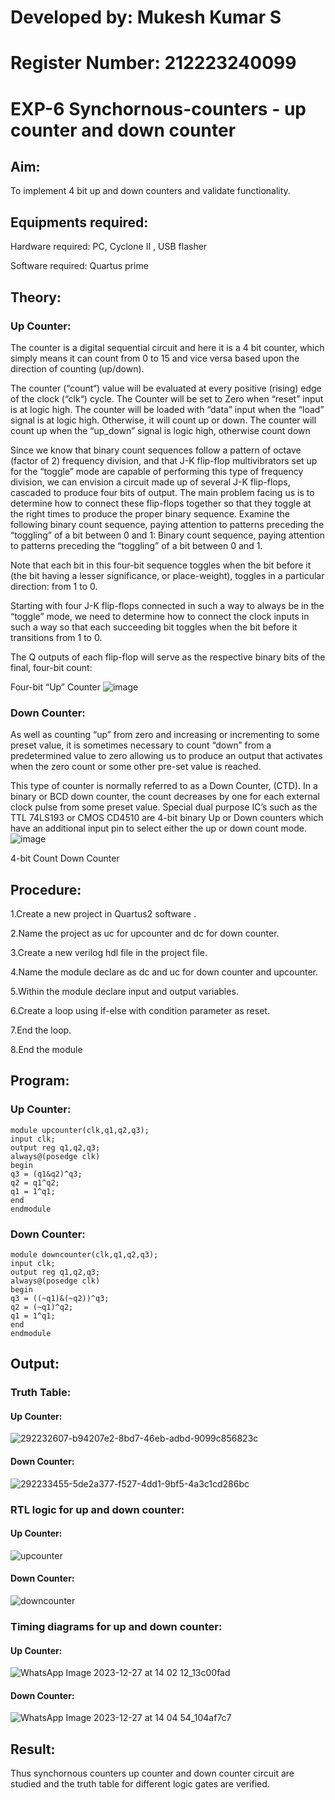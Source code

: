 # Developed by: Mukesh Kumar S
# Register Number: 212223240099
# EXP-6 Synchornous-counters - up counter and down counter 
## Aim: 
To implement 4 bit up and down counters and validate  functionality.
## Equipments required:
Hardware required:
PC, Cyclone II , USB flasher

Software required:
Quartus prime

## Theory:
### Up Counter:
The counter is a digital sequential circuit and here it is a 4 bit counter, which simply means it can count from 0 to 15 and vice versa based upon the direction of counting (up/down). 

The counter (“count“) value will be evaluated at every positive (rising) edge of the clock (“clk“) cycle.
The Counter will be set to Zero when “reset” input is at logic high.
The counter will be loaded with “data” input when the “load” signal is at logic high. Otherwise, it will count up or down.
The counter will count up when the “up_down” signal is logic high, otherwise count down

Since we know that binary count sequences follow a pattern of octave (factor of 2) frequency division, and that J-K flip-flop multivibrators set up for the “toggle” mode are capable of performing this type of frequency division, we can envision a circuit made up of several J-K flip-flops, cascaded to produce four bits of output.
The main problem facing us is to determine how to connect these flip-flops together so that they toggle at the right times to produce the proper binary sequence.
Examine the following binary count sequence, paying attention to patterns preceding the “toggling” of a bit between 0 and 1:
Binary count sequence, paying attention to patterns preceding the “toggling” of a bit between 0 and 1.

Note that each bit in this four-bit sequence toggles when the bit before it (the bit having a lesser significance, or place-weight), toggles in a particular direction: from 1 to 0.



 
 

Starting with four J-K flip-flops connected in such a way to always be in the “toggle” mode, we need to determine how to connect the clock inputs in such a way so that each succeeding bit toggles when the bit before it transitions from 1 to 0.

The Q outputs of each flip-flop will serve as the respective binary bits of the final, four-bit count:

 
 

Four-bit “Up” Counter
![image](https://user-images.githubusercontent.com/36288975/169644758-b2f4339d-9532-40c5-af40-8f4f8c942e2c.png)



### Down Counter: 

As well as counting “up” from zero and increasing or incrementing to some preset value, it is sometimes necessary to count “down” from a predetermined value to zero allowing us to produce an output that activates when the zero count or some other pre-set value is reached.

This type of counter is normally referred to as a Down Counter, (CTD). In a binary or BCD down counter, the count decreases by one for each external clock pulse from some preset value. Special dual purpose IC’s such as the TTL 74LS193 or CMOS CD4510 are 4-bit binary Up or Down counters which have an additional input pin to select either the up or down count mode.
![image](https://user-images.githubusercontent.com/36288975/169644844-1a14e123-7228-4ed8-81a9-eb937dff4ac8.png)


4-bit Count Down Counter
## Procedure:
1.Create a new project in Quartus2 software . 

2.Name the project as uc for upcounter and dc for down counter.

3.Create a new verilog hdl file in the project file.

4.Name the module declare as dc and uc for down counter and upcounter. 

5.Within the module declare input and output variables.

6.Create a loop using if-else with condition parameter as reset.

7.End the loop. 

8.End the module

## Program: 
### Up Counter:
````
module upcounter(clk,q1,q2,q3);
input clk;
output reg q1,q2,q3;
always@(posedge clk)
begin
q3 = (q1&q2)^q3;
q2 = q1^q2;
q1 = 1^q1;
end
endmodule
````
### Down Counter:
````
module downcounter(clk,q1,q2,q3);
input clk;
output reg q1,q2,q3;
always@(posedge clk)
begin
q3 = ((~q1)&(~q2))^q3;
q2 = (~q1)^q2;
q1 = 1^q1;
end
endmodule
````
## Output:
### Truth Table:
#### Up Counter:
![292232607-b94207e2-8bd7-46eb-adbd-9099c856823c](https://github.com/Hafeezuldeen/Exp-7-Synchornous-counters-/assets/144979314/4c0d7e64-63b8-470f-a5fd-6fd98807cbee)
#### Down Counter:
![292233455-5de2a377-f527-4dd1-9bf5-4a3c1cd286bc](https://github.com/Hafeezuldeen/Exp-7-Synchornous-counters-/assets/144979314/85fc4456-147c-483b-af07-c9fc684dc021)

### RTL logic for up and down counter:
#### Up Counter:
![upcounter](https://github.com/RoopakCS/Exp-7-Synchornous-counters-/assets/139228922/b9ae1e13-4049-4a47-a3d6-87c4d4987ac3)
#### Down Counter:
![downcounter](https://github.com/RoopakCS/Exp-7-Synchornous-counters-/assets/139228922/4997a05f-96af-460c-809c-674ff3b09a93)


### Timing diagrams for up and down counter:  
#### Up Counter:
![WhatsApp Image 2023-12-27 at 14 02 12_13c00fad](https://github.com/RoopakCS/Exp-7-Synchornous-counters-/assets/139228922/e82482c1-b02c-486d-9364-12010173ea06)
#### Down Counter:
![WhatsApp Image 2023-12-27 at 14 04 54_104af7c7](https://github.com/RoopakCS/Exp-7-Synchornous-counters-/assets/139228922/9c716603-67f0-48f7-88ab-27d5a7c9707e)








## Result:
Thus synchornous counters up counter and down counter circuit are studied and the truth table for different logic gates are verified.

